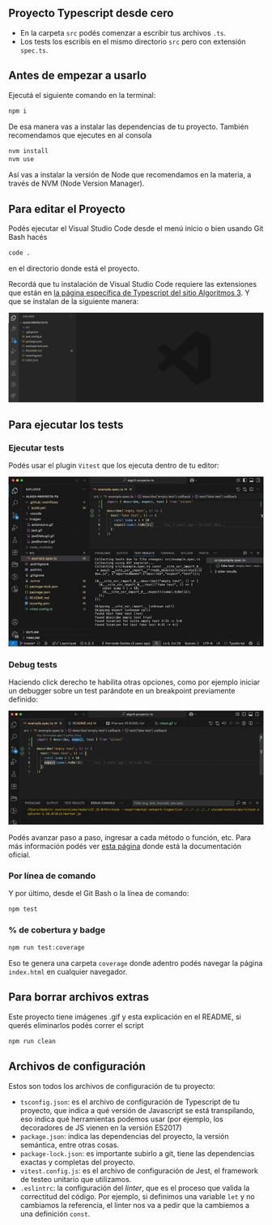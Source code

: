 
## Proyecto Typescript desde cero

- En la carpeta `src` podés comenzar a escribir tus archivos `.ts`.
- Los tests los escribís en el mismo directorio `src` pero con extensión `spec.ts`.

## Antes de empezar a usarlo

Ejecutá el siguiente comando en la terminal:

```bash
npm i
```

De esa manera vas a instalar las dependencias de tu proyecto. También recomendamos que ejecutes en al consola

```bash
nvm install
nvm use
```

Así vas a instalar la versión de Node que recomendamos en la materia, a través de NVM (Node Version Manager).

## Para editar el Proyecto

Podés ejecutar el Visual Studio Code desde el menú inicio o bien usando Git Bash hacés

```bash
code .
```

en el directorio donde está el proyecto.

Recordá que tu instalación de Visual Studio Code requiere las extensiones que están en [la página específica de Typescript del sitio Algoritmos 3](https://algo3.uqbar-project.org/herramientas/typescript). Y que se instalan de la siguiente manera:

![extension installation](./images/extensions.gif)

## Para ejecutar los tests

### Ejecutar tests

Podés usar el plugin `Vitest` que los ejecuta dentro de tu editor:

![plugin Vitest](./images/vitest.gif)

### Debug tests

Haciendo click derecho te habilita otras opciones, como por ejemplo iniciar un debugger sobre un test parándote en un breakpoint previamente definido:

![debug vitest](./images/debug-vitest.gif)

Podés avanzar paso a paso, ingresar a cada método o función, etc. Para más información podés ver [esta página](https://code.visualstudio.com/docs/debugtest/debugging) donde está la documentación oficial.

### Por línea de comando

Y por último, desde el Git Bash o la línea de comando:

```bash
npm test
```

### % de cobertura y badge

```bash
npm run test:coverage
```

Eso te genera una carpeta `coverage` donde adentro podés navegar la página `index.html` en cualquier navegador.

## Para borrar archivos extras

Este proyecto tiene imágenes .gif y esta explicación en el README, si querés eliminarlos podés correr el script

```bash
npm run clean
```

## Archivos de configuración

Estos son todos los archivos de configuración de tu proyecto:

- `tsconfig.json`: es el archivo de configuración de Typescript de tu proyecto, que indica a qué versión de Javascript se está transpilando, eso indica qué herramientas podemos usar (por ejemplo, los decoradores de JS vienen en la versión ES2017)
- `package.json`: indica las dependencias del proyecto, la versión semántica, entre otras cosas.
- `package-lock.json`: es importante subirlo a git, tiene las dependencias exactas y completas del proyecto.
- `vitest.config.js`: es el archivo de configuración de Jest, el framework de testeo unitario que utilizamos.
- `.eslintrc`: la configuración del _linter_, que es el proceso que valida la correctitud del código. Por ejemplo, si definimos una variable `let` y no cambiamos la referencia, el linter nos va a pedir que la cambiemos a una definición `const`.

